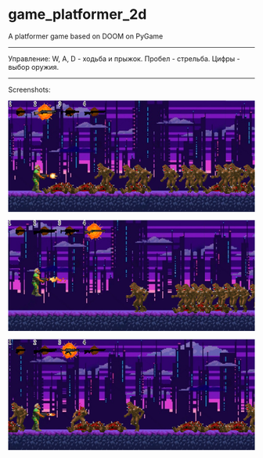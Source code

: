 # game_platformer_2d
A platformer game based on DOOM on PyGame
________________________________
Управление:
W, A, D - ходьба и прыжок.
Пробел - стрельба.
Цифры - выбор оружия.
________________________________
Screenshots:
<br>
<p><img src="screenshots/1.png"></img>
<p><img src="screenshots/2.png"></img>
<p><img src="screenshots/3.png"></img>
